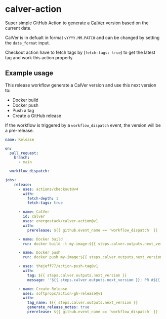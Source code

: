 # calver-action

Super simple GitHub Action to generate a [CalVer](https://calver.org/) version based on the current date.

CalVer is in defualt in format `vYYYY.MM.PATCH` and can be changed by setting the `date_format` input.

Checkout action have to fetch tags by (`fetch-tags: true`) to get the latest tag and work this action properly.

## Example usage

This release workflow generate a CalVer version and use this next version to:

- Docker build
- Docker push
- Push a tag
- Create a GitHub release

If the workflow is triggered by a `workflow_dispatch` event, the version will be a pre-release.

```yaml
name: Release

on:
  pull_request:
    branch:
      - main

  workflow_dispatch:

jobs:
    release:
      - uses: actions/checkout@v4
        with:
          fetch-depth: 1
          fetch-tags: true

      - name: CalVer
        id: calver
        uses: energostack/calver-action@v1
        with:
          prerelease: ${{ github.event_name == 'workflow_dispatch' }}

      - name: Docker build
        run: docker build -t my-image:${{ steps.calver.outputs.next_version }} .

      - name: Docker push
        run: docker push my-image:${{ steps.calver.outputs.next_version }}

      - uses: thejeff77/action-push-tag@v1
        with:
          tag: ${{ steps.calver.outputs.next_version }}
          message: '"${{ steps.calver.outputs.next_version }}: PR #${{ github.event.pull_request.number }} - ${{ github.event.pull_request.title }}"'

      - name: Create Release
        uses: softprops/action-gh-release@v1
        with:
          tag_name: ${{ steps.calver.outputs.next_version }}
          generate_release_notes: true
          prerelease: ${{ github.event_name == 'workflow_dispatch' }}
```
